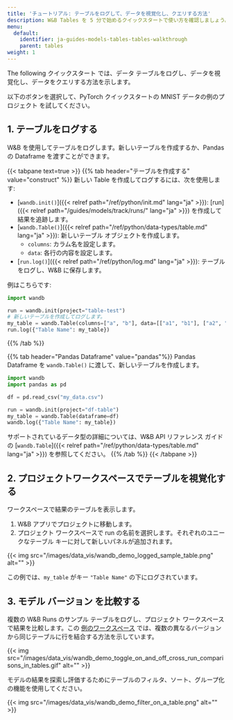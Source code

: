 ```yaml
---
title: 'チュートリアル: テーブルをログして、データを視覚化し、クエリする方法'
description: W&B Tables を 5 分で始めるクイックスタートで使い方を確認しましょう。
menu:
  default:
    identifier: ja-guides-models-tables-tables-walkthrough
    parent: tables
weight: 1
---
```


The following クイックスタート では、データ テーブルをログし、データを視覚化し、データをクエリする方法を示します。

以下のボタンを選択して、PyTorch クイックスタートの MNIST データの例のプロジェクト を試してください。

## 1. テーブルをログする
W&B を使用してテーブルをログします。新しいテーブルを作成するか、Pandas の Dataframe を渡すことができます。

{{< tabpane text=true >}}
{{% tab header="テーブルを作成する" value="construct" %}}
新しい Table を作成してログするには、次を使用します:
- [`wandb.init()`]({{< relref path="/ref/python/init.md" lang="ja" >}}): [run]({{< relref path="/guides/models/track/runs/" lang="ja" >}}) を作成して結果を追跡します。
- [`wandb.Table()`]({{< relref path="/ref/python/data-types/table.md" lang="ja" >}}): 新しいテーブル オブジェクトを作成します。
  - `columns`: カラム名を設定します。
  - `data`: 各行の内容を設定します。
- [`run.log()`]({{< relref path="/ref/python/log.md" lang="ja" >}}): テーブルをログし、W&B に保存します。

例はこちらです:
```python
import wandb

run = wandb.init(project="table-test")
# 新しいテーブルを作成してログします。
my_table = wandb.Table(columns=["a", "b"], data=[["a1", "b1"], ["a2", "b2"]])
run.log({"Table Name": my_table})
```
{{% /tab %}}

{{% tab header="Pandas Dataframe" value="pandas"%}}
Pandas Dataframe を `wandb.Table()` に渡して、新しいテーブルを作成します。

```python
import wandb
import pandas as pd

df = pd.read_csv("my_data.csv")

run = wandb.init(project="df-table")
my_table = wandb.Table(dataframe=df)
wandb.log({"Table Name": my_table})
```

サポートされているデータ型の詳細については、W&B API リファレンス ガイドの [`wandb.Table`]({{< relref path="/ref/python/data-types/table.md" lang="ja" >}}) を参照してください。
{{% /tab %}}
{{< /tabpane >}}

## 2. プロジェクトワークスペースでテーブルを視覚化する

ワークスペースで結果のテーブルを表示します。

1. W&B アプリでプロジェクトに移動します。
2. プロジェクト ワークスペースで run の名前を選択します。それぞれのユニークなテーブル キーに対して新しいパネルが追加されます。

{{< img src="/images/data_vis/wandb_demo_logged_sample_table.png" alt="" >}}

この例では、`my_table` がキー `"Table Name"` の下にログされています。

## 3. モデル バージョン を比較する

複数の W&B Runs のサンプル テーブルをログし、プロジェクト ワークスペースで結果を比較します。この [例のワークスペース](https://wandb.ai/carey/table-test?workspace=user-carey) では、複数の異なるバージョンから同じテーブルに行を結合する方法を示しています。

{{< img src="/images/data_vis/wandb_demo_toggle_on_and_off_cross_run_comparisons_in_tables.gif" alt="" >}}

モデルの結果を探索し評価するためにテーブルのフィルタ、ソート、グループ化の機能を使用してください。

{{< img src="/images/data_vis/wandb_demo_filter_on_a_table.png" alt="" >}}